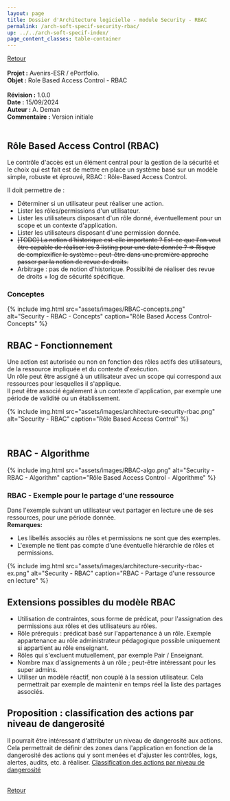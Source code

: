 ```yaml
---
layout: page
title: Dossier d'Architecture logicielle - module Security - RBAC
permalink: /arch-soft-specif-security-rbac/
up: ../../arch-soft-specif-index/
page_content_classes: table-container
---
```

[Retour](arch-soft-specif-security.markdown)<br/>
<br/>
**Projet :** Avenirs-ESR / ePortfolio. <br/>
**Objet :** Role Based Access Control - RBAC<br/>
<br/>
**Révision :** 1.0.0<br/>
**Date :** 15/09/2024<br/>
**Auteur :** A. Deman<br/>
**Commentaire :** Version initiale<br/>
<br/>



## Rôle Based Access Control (RBAC)
Le contrôle d'accès est un élément central pour la gestion de la sécurité et le choix qui est fait est de mettre en place un système basé sur un modèle simple, robuste et éprouvé, RBAC : Rôle-Based Access Control. 

Il doit permettre de  :
- Déterminer si un utilisateur peut réaliser une action.
- Lister les rôles/permissions d'un utilisateur.
- Lister les utilisateurs disposant d'un rôle donné, éventuellement pour un scope et un contexte d'application. 
- Lister les utilisateurs disposant d'une permission donnée. 
- ~~[TODO] La notion d'historique est-elle importante ? Est-ce que l'on veut être capable de réaliser les 3 listing pour une date donnée ?
=> Risque de complexifier le système : peut-être dans une première approche passer par la notion de revue de droits.~~
- Arbitrage : pas de notion d'historique. Possiblité de réaliser des revue de droits + log de sécurité spécifique.

### Conceptes
{% include img.html
        src="assets/images/RBAC-concepts.png"
        alt="Security - RBAC - Concepts"
        caption="Rôle Based Access Control- Concepts"
%}


## RBAC - Fonctionnement

Une action est autorisée ou non en fonction des rôles actifs des utilisateurs, de la ressource impliquée et du contexte d'exécution.<br>
Un rôle peut être assigné à un utilisateur avec un scope qui correspond aux ressources pour lesquelles il s'applique. <br>
Il peut être associé également à un contexte d'application, par exemple une période de validité ou un établissement.  

{% include img.html
        src="assets/images/architecture-security-rbac.png"
        alt="Security - RBAC"
        caption="Rôle Based Access Control"
%}

<br>

## RBAC - Algorithme

{% include img.html
        src="assets/images/RBAC-algo.png"
        alt="Security - RBAC - Algorithm"
        caption="Rôle Based Access Control - Algorithme"
%}

### RBAC - Exemple pour le partage d'une ressource
Dans l'exemple suivant un utilisateur veut partager en lecture une de ses ressources, pour une période donnée.<br>
**Remarques:**
- Les libellés associés au rôles et permissions ne sont que des exemples.
- L'exemple ne tient pas compte d'une éventuelle hiérarchie de rôles et permissions.

{% include img.html
        src="assets/images/architecture-security-rbac-ex.png"
        alt="Security - RBAC"
        caption="RBAC - Partage  d'une ressource en lecture"
%}

## Extensions possibles du modèle RBAC
- Utilisation de contraintes, sous forme de prédicat, pour l'assignation des permissions aux rôles et des utilisateurs au rôles.
- Rôle prérequis : prédicat basé sur l'appartenance à un rôle. Exemple appartenance au rôle administrateur pédagogique possible uniquement si appartient au rôle enseignant.
- Rôles qui s'excluent mutuellement, par exemple Pair / Enseignant.
- Nombre max d'assignements à un rôle ; peut-être intéressant pour les super admins.
- Utiliser un modèle réactif, non couplé à la session utilisateur. Cela permettrait par exemple de maintenir en temps réel la liste des partages associés.

## Proposition : classification des actions par niveau de dangerosité

Il pourrait être intéressant d'attributer un niveau de dangerosité aux actions. Cela permettrait de définir des zones dans l'application en fonction de la dangerosité des actions qui y sont menées et d'ajuster les contrôles, logs, alertes, audits, etc. à réaliser. 
[Classification des actions par niveau de dangerosité](arch-soft-specif-security-rbac-levels.markdown)




<br/>[Retour](arch-soft-specif-security.markdown)